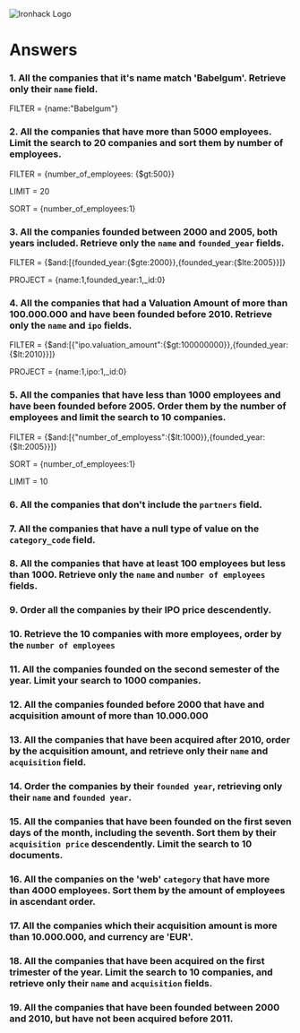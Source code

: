 ![Ironhack Logo](https://i.imgur.com/1QgrNNw.png)

# Answers

### 1. All the companies that it's name match 'Babelgum'. Retrieve only their `name` field.

<!-- Your Code Goes Here -->

FILTER = {name:"Babelgum"}

### 2. All the companies that have more than 5000 employees. Limit the search to 20 companies and sort them by **number of employees**.

<!-- Your Code Goes Here -->

FILTER = {number_of_employees: {$gt:500}}

LIMIT = 20

SORT = {number_of_employees:1}


### 3. All the companies founded between 2000 and 2005, both years included. Retrieve only the `name` and `founded_year` fields.

<!-- Your Code Goes Here -->

FILTER = {$and:[{founded_year:{$gte:2000}},{founded_year:{$lte:2005}}]}

PROJECT = {name:1,founded_year:1,_id:0}

### 4. All the companies that had a Valuation Amount of more than 100.000.000 and have been founded before 2010. Retrieve only the `name` and `ipo` fields.

<!-- Your Code Goes Here -->

FILTER = {$and:[{"ipo.valuation_amount":{$gt:100000000}},{founded_year:{$lt:2010}}]}

PROJECT = {name:1,ipo:1,_id:0}


### 5. All the companies that have less than 1000 employees and have been founded before 2005. Order them by the number of employees and limit the search to 10 companies.

<!-- Your Code Goes Here -->

FILTER = {$and:[{"number_of_employess":{$lt:1000}},{founded_year:{$lt:2005}}]}

SORT = {number_of_employees:1}

LIMIT = 10

### 6. All the companies that don't include the `partners` field.

<!-- Your Code Goes Here -->



### 7. All the companies that have a null type of value on the `category_code` field.

<!-- Your Code Goes Here -->

### 8. All the companies that have at least 100 employees but less than 1000. Retrieve only the `name` and `number of employees` fields.

<!-- Your Code Goes Here -->

### 9. Order all the companies by their IPO price descendently.

<!-- Your Code Goes Here -->

### 10. Retrieve the 10 companies with more employees, order by the `number of employees`

<!-- Your Code Goes Here -->

### 11. All the companies founded on the second semester of the year. Limit your search to 1000 companies.

<!-- Your Code Goes Here -->

<!-- ### 12. All the companies that have been 'deadpooled' after the third year. -->

<!-- Your Code Goes Here -->

### 12. All the companies founded before 2000 that have and acquisition amount of more than 10.000.000

<!-- Your Code Goes Here -->

### 13. All the companies that have been acquired after 2010, order by the acquisition amount, and retrieve only their `name` and `acquisition` field.

<!-- Your Code Goes Here -->

### 14. Order the companies by their `founded year`, retrieving only their `name` and `founded year`.

<!-- Your Code Goes Here -->

### 15. All the companies that have been founded on the first seven days of the month, including the seventh. Sort them by their `acquisition price` descendently. Limit the search to 10 documents.

<!-- Your Code Goes Here -->

### 16. All the companies on the 'web' `category` that have more than 4000 employees. Sort them by the amount of employees in ascendant order.

<!-- Your Code Goes Here -->

### 17. All the companies which their acquisition amount is more than 10.000.000, and currency are 'EUR'.

<!-- Your Code Goes Here -->

### 18. All the companies that have been acquired on the first trimester of the year. Limit the search to 10 companies, and retrieve only their `name` and `acquisition` fields.

<!-- Your Code Goes Here -->

### 19. All the companies that have been founded between 2000 and 2010, but have not been acquired before 2011.

<!-- Your Code Goes Here -->
